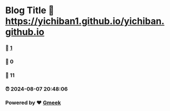# Blog Title :link: https://yichiban1.github.io/yichiban.github.io 
### :page_facing_up: [1](https://yichiban1.github.io/yichiban.github.io/tag.html) 
### :speech_balloon: 0 
### :hibiscus: 11 
### :alarm_clock: 2024-08-07 20:48:06 
### Powered by :heart: [Gmeek](https://github.com/Meekdai/Gmeek)
